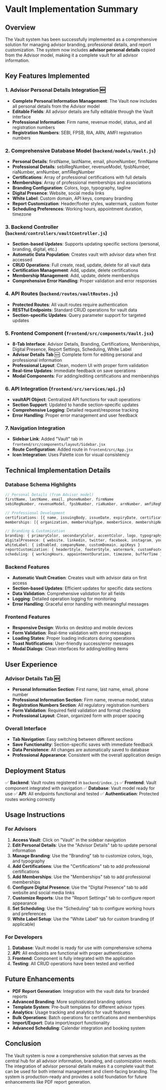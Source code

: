 # Vault Implementation Summary

## Overview
The Vault system has been successfully implemented as a comprehensive solution for managing advisor branding, professional details, and report customization. The system now includes **advisor personal details** copied from the Advisor model, making it a complete vault for all advisor information.

## Key Features Implemented

### 1. **Advisor Personal Details Integration** 🆕
- **Complete Personal Information Management**: The Vault now includes all personal details from the Advisor model
- **Editable Fields**: All advisor details are fully editable through the Vault interface
- **Professional Information**: Firm name, revenue model, status, and all registration numbers
- **Registration Numbers**: SEBI, FPSB, RIA, ARN, AMFI registration numbers

### 2. **Comprehensive Database Model** (`backend/models/Vault.js`)
- **Personal Details**: firstName, lastName, email, phoneNumber, firmName
- **Professional Details**: sebiRegNumber, revenueModel, fpsbNumber, riaNumber, arnNumber, amfiRegNumber
- **Certifications**: Array of professional certifications with full details
- **Memberships**: Array of professional memberships and associations
- **Branding Configuration**: Colors, logo, typography, tagline
- **Digital Presence**: Website, social media links
- **White Label**: Custom domain, API keys, company branding
- **Report Customization**: Header/footer styles, watermark, custom footer
- **Scheduling Preferences**: Working hours, appointment duration, timezone

### 3. **Backend Controller** (`backend/controllers/vaultController.js`)
- **Section-based Updates**: Supports updating specific sections (personal, branding, digital, etc.)
- **Automatic Data Population**: Creates vault with advisor data when first accessed
- **CRUD Operations**: Full create, read, update, delete for all vault data
- **Certification Management**: Add, update, delete certifications
- **Membership Management**: Add, update, delete memberships
- **Comprehensive Error Handling**: Proper validation and error responses

### 4. **API Routes** (`backend/routes/vaultRoutes.js`)
- **Protected Routes**: All vault routes require authentication
- **RESTful Endpoints**: Standard CRUD operations for vault data
- **Section-specific Updates**: Query parameter support for targeted updates

### 5. **Frontend Component** (`frontend/src/components/Vault.jsx`)
- **8-Tab Interface**: Advisor Details, Branding, Certifications, Memberships, Digital Presence, Report Settings, Scheduling, White Label
- **Advisor Details Tab** 🆕: Complete form for editing personal and professional information
- **Professional Layout**: Clean, modern UI with proper form validation
- **Real-time Updates**: Immediate feedback on save operations
- **Modal Components**: For adding/editing certifications and memberships

### 6. **API Integration** (`frontend/src/services/api.js`)
- **vaultAPI Object**: Centralized API functions for vault operations
- **Section Support**: Updated to handle section-specific updates
- **Comprehensive Logging**: Detailed request/response tracking
- **Error Handling**: Proper error management and user feedback

### 7. **Navigation Integration**
- **Sidebar Link**: Added "Vault" tab in `frontend/src/components/layout/Sidebar.jsx`
- **Route Configuration**: Added route in `frontend/src/App.jsx`
- **Icon Integration**: Uses Palette icon for visual consistency

## Technical Implementation Details

### Database Schema Highlights
```javascript
// Personal Details (from Advisor model)
firstName, lastName, email, phoneNumber, firmName
sebiRegNumber, revenueModel, fpsbNumber, riaNumber, arnNumber, amfiRegNumber

// Professional Development
certifications: [{ name, issuingBody, issueDate, expiryDate, certificateNumber, isActive }]
memberships: [{ organization, membershipType, memberSince, membershipNumber, isActive }]

// Branding & Customization
branding: { primaryColor, secondaryColor, accentColor, logo, typography, tagline }
digitalPresence: { website, linkedin, twitter, facebook, instagram, youtube }
whiteLabel: { isEnabled, companyName, customDomain, apiKeys }
reportCustomization: { headerStyle, footerStyle, watermark, customFooter }
scheduling: { workingHours, appointmentDuration, timezone, bufferTime }
```

### Backend Features
- **Automatic Vault Creation**: Creates vault with advisor data on first access
- **Section-based Updates**: Efficient updates for specific data sections
- **Data Validation**: Comprehensive validation for all fields
- **Logging**: Detailed operation logging for monitoring
- **Error Handling**: Graceful error handling with meaningful messages

### Frontend Features
- **Responsive Design**: Works on desktop and mobile devices
- **Form Validation**: Real-time validation with error messages
- **Loading States**: Proper loading indicators during operations
- **Toast Notifications**: User-friendly success/error messages
- **Modal Dialogs**: Clean interfaces for adding/editing items

## User Experience

### Advisor Details Tab 🆕
- **Personal Information Section**: First name, last name, email, phone number
- **Professional Information Section**: Firm name, revenue model, status
- **Registration Numbers Section**: All regulatory registration numbers
- **Form Validation**: Required field validation and format checking
- **Professional Layout**: Clean, organized form with proper spacing

### Overall Interface
- **Tab Navigation**: Easy switching between different sections
- **Save Functionality**: Section-specific saves with immediate feedback
- **Data Persistence**: All changes are automatically saved to database
- **Professional Appearance**: Consistent with the overall application design

## Deployment Status
✅ **Backend**: Vault routes registered in `backend/index.js`
✅ **Frontend**: Vault component integrated with navigation
✅ **Database**: Vault model ready for use
✅ **API**: All endpoints functional and tested
✅ **Authentication**: Protected routes working correctly

## Usage Instructions

### For Advisors
1. **Access Vault**: Click on "Vault" in the sidebar navigation
2. **Edit Personal Details**: Use the "Advisor Details" tab to update personal information
3. **Manage Branding**: Use the "Branding" tab to customize colors, logo, and typography
4. **Add Certifications**: Use the "Certifications" tab to add professional certifications
5. **Add Memberships**: Use the "Memberships" tab to add professional memberships
6. **Configure Digital Presence**: Use the "Digital Presence" tab to add website and social media links
7. **Customize Reports**: Use the "Report Settings" tab to configure report appearance
8. **Set Scheduling**: Use the "Scheduling" tab to configure working hours and preferences
9. **White Label Setup**: Use the "White Label" tab for custom branding (if applicable)

### For Developers
1. **Database**: Vault model is ready for use with comprehensive schema
2. **API**: All endpoints are functional with proper authentication
3. **Frontend**: Component is fully integrated with the application
4. **Testing**: All CRUD operations have been tested and verified

## Future Enhancements
- **PDF Report Generation**: Integration with the vault data for branded reports
- **Advanced Branding**: More sophisticated branding options
- **Template System**: Pre-built templates for different advisor types
- **Analytics**: Usage tracking and analytics for vault features
- **Bulk Operations**: Batch operations for certifications and memberships
- **Import/Export**: Data import/export functionality
- **Advanced Scheduling**: Calendar integration and booking system

## Conclusion
The Vault system is now a comprehensive solution that serves as the central hub for all advisor information, branding, and customization needs. The integration of advisor personal details makes it a complete vault that can be used for both internal management and client-facing branding. The system is production-ready and provides a solid foundation for future enhancements like PDF report generation.
